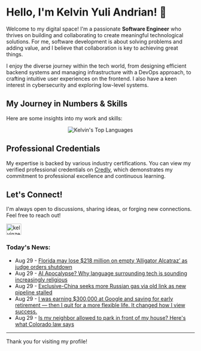 # Hello, I'm Kelvin Yuli Andrian! 👋

Welcome to my digital space! I'm a passionate **Software Engineer** who thrives on building and collaborating to create meaningful technological solutions. For me, software development is about solving problems and adding value, and I believe that collaboration is key to achieving great things.

I enjoy the diverse journey within the tech world, from designing efficient backend systems and managing infrastructure with a DevOps approach, to crafting intuitive user experiences on the frontend. I also have a keen interest in cybersecurity and exploring low-level systems.

## My Journey in Numbers & Skills

Here are some insights into my work and skills:

<p align="center">
  <img src="https://github-readme-stats.vercel.app/api/top-langs/?username=kelvinzer0&layout=compact&theme=radical" alt="Kelvin's Top Languages" />
</p>

## Professional Credentials

My expertise is backed by various industry certifications. You can view my verified professional credentials on [Credly](https://www.credly.com/users/kelvin-yuli-andrian/badges), which demonstrates my commitment to professional excellence and continuous learning.

## Let's Connect!

I'm always open to discussions, sharing ideas, or forging new connections. Feel free to reach out!

<p align="left">
    <a href="https://linkedin.com/in/kelvinzero" target="blank"><img align="center" src="https://cdn.jsdelivr.net/npm/simple-icons@3.0.1/icons/linkedin.svg" alt="kelvinzero" height="30" width="40" /></a>
</p>

### Today's News:

<!-- feed start -->
- Aug 29 - [Florida may lose $218 million on empty ‘Alligator Alcatraz’ as judge orders shutdown](https://www.yahoo.com/news/articles/florida-may-lose-218-million-115541744.html)
- Aug 29 - [AI Apocalypse? Why language surrounding tech is sounding increasingly religious](https://www.yahoo.com/news/articles/ai-apocalypse-why-language-surrounding-115437430.html)
- Aug 29 - [Exclusive-China seeks more Russian gas via old link as new pipeline stalled](https://finance.yahoo.com/news/exclusive-china-seeks-more-russian-112331037.html)
- Aug 29 - [I was earning $300,000 at Google and saving for early retirement — then I quit for a more flexible life. It changed how I view success.](https://www.yahoo.com/lifestyle/articles/earning-300-000-google-saving-111650069.html)
- Aug 29 - [Is my neighbor allowed to park in front of my house? Here's what Colorado law says](https://www.yahoo.com/news/articles/neighbor-allowed-park-front-house-110136952.html)
<!-- feed end -->

---

Thank you for visiting my profile!

